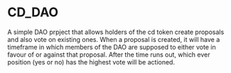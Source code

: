 # CD_DAO
A simple DAO prpject that allows holders of the cd token create proposals and also vote on existing ones. 
When a proposal is created, it will have a timeframe in which members of the DAO are supposed to either vote in favour of or against that proposal.
After the time runs out, which ever position (yes or no) has the highest vote will be actioned.
